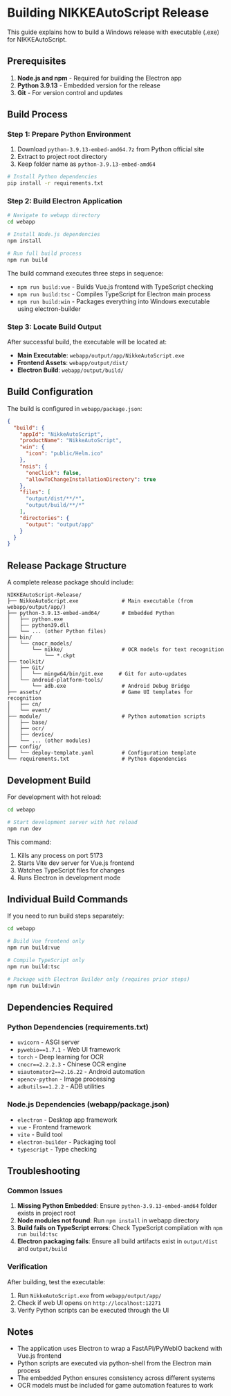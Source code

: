# Building NIKKEAutoScript Release

This guide explains how to build a Windows release with executable (.exe) for NIKKEAutoScript.

## Prerequisites

1. **Node.js and npm** - Required for building the Electron app
2. **Python 3.9.13** - Embedded version for the release
3. **Git** - For version control and updates

## Build Process

### Step 1: Prepare Python Environment

1. Download `python-3.9.13-embed-amd64.7z` from Python official site
2. Extract to project root directory
3. Keep folder name as `python-3.9.13-embed-amd64`

```bash
# Install Python dependencies
pip install -r requirements.txt
```

### Step 2: Build Electron Application

```bash
# Navigate to webapp directory
cd webapp

# Install Node.js dependencies
npm install

# Run full build process
npm run build
```

The build command executes three steps in sequence:
- `npm run build:vue` - Builds Vue.js frontend with TypeScript checking
- `npm run build:tsc` - Compiles TypeScript for Electron main process
- `npm run build:win` - Packages everything into Windows executable using electron-builder

### Step 3: Locate Build Output

After successful build, the executable will be located at:
- **Main Executable**: `webapp/output/app/NikkeAutoScript.exe`
- **Frontend Assets**: `webapp/output/dist/`
- **Electron Build**: `webapp/output/build/`

## Build Configuration

The build is configured in `webapp/package.json`:

```json
{
  "build": {
    "appId": "NikkeAutoScript",
    "productName": "NikkeAutoScript",
    "win": {
      "icon": "public/Helm.ico"
    },
    "nsis": {
      "oneClick": false,
      "allowToChangeInstallationDirectory": true
    },
    "files": [
      "output/dist/**/*",
      "output/build/**/*"
    ],
    "directories": {
      "output": "output/app"
    }
  }
}
```

## Release Package Structure

A complete release package should include:

```
NIKKEAutoScript-Release/
├── NikkeAutoScript.exe              # Main executable (from webapp/output/app/)
├── python-3.9.13-embed-amd64/       # Embedded Python
│   ├── python.exe
│   ├── python39.dll
│   └── ... (other Python files)
├── bin/
│   └── cnocr_models/
│       └── nikke/                   # OCR models for text recognition
│           └── *.ckpt
├── toolkit/
│   ├── Git/
│   │   └── mingw64/bin/git.exe     # Git for auto-updates
│   └── android-platform-tools/
│       └── adb.exe                  # Android Debug Bridge
├── assets/                          # Game UI templates for recognition
│   ├── cn/
│   └── event/
├── module/                          # Python automation scripts
│   ├── base/
│   ├── ocr/
│   ├── device/
│   └── ... (other modules)
├── config/
│   └── deploy-template.yaml         # Configuration template
└── requirements.txt                 # Python dependencies

```

## Development Build

For development with hot reload:

```bash
cd webapp

# Start development server with hot reload
npm run dev
```

This command:
1. Kills any process on port 5173
2. Starts Vite dev server for Vue.js frontend
3. Watches TypeScript files for changes
4. Runs Electron in development mode

## Individual Build Commands

If you need to run build steps separately:

```bash
cd webapp

# Build Vue frontend only
npm run build:vue

# Compile TypeScript only
npm run build:tsc

# Package with Electron Builder only (requires prior steps)
npm run build:win
```

## Dependencies Required

### Python Dependencies (requirements.txt)
- `uvicorn` - ASGI server
- `pywebio==1.7.1` - Web UI framework
- `torch` - Deep learning for OCR
- `cnocr==2.2.2.3` - Chinese OCR engine
- `uiautomator2==2.16.22` - Android automation
- `opencv-python` - Image processing
- `adbutils==1.2.2` - ADB utilities

### Node.js Dependencies (webapp/package.json)
- `electron` - Desktop app framework
- `vue` - Frontend framework
- `vite` - Build tool
- `electron-builder` - Packaging tool
- `typescript` - Type checking

## Troubleshooting

### Common Issues

1. **Missing Python Embedded**: Ensure `python-3.9.13-embed-amd64` folder exists in project root
2. **Node modules not found**: Run `npm install` in webapp directory
3. **Build fails on TypeScript errors**: Check TypeScript compilation with `npm run build:tsc`
4. **Electron packaging fails**: Ensure all build artifacts exist in `output/dist` and `output/build`

### Verification

After building, test the executable:
1. Run `NikkeAutoScript.exe` from `webapp/output/app/`
2. Check if web UI opens on `http://localhost:12271`
3. Verify Python scripts can be executed through the UI

## Notes

- The application uses Electron to wrap a FastAPI/PyWebIO backend with Vue.js frontend
- Python scripts are executed via python-shell from the Electron main process
- The embedded Python ensures consistency across different systems
- OCR models must be included for game automation features to work